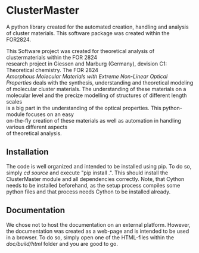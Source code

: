 # ClusterMaster

A python library created for the automated creation, handling and analysis of cluster materials. This software package was created within the FOR2824.

This Software project was created for theoretical analysis of clustermaterials within the FOR 2824     
research project in Giessen and Marburg (Germany), devision C1: Theoretical chemistry. The FOR 2824     
*Amorphous Molecular Materials with Extreme Non-Linear Optical Properties* deals with the synthesis,                 understanding and theoretical modeling of molecular cluster materials. The understanding of these                    materials on a molecular level and the precize modelling of structures of different length scales     
is a big part in the understanding of the optical properties. This python-module focuses on an easy     
on-the-fly creation of these materials as well as automation in handling various different aspects     
of theoretical analysis.    

## Installation

The code is well organized and intended to be installed using pip. To do so, simply *cd source* and execute "pip install .". This should install the ClusterMaster module and all dependencies correctly. Note, that Cython needs to be installed beforehand, as the setup process compiles some python files and that process needs Cython to be installed already.

## Documentation

We chose not to host the documentation on an external platform. However, the documentation was created as a web-page and is intended to be used in a browser. To do so, simply open one of the HTML-files within the *doc/build/html* folder and you are good to go.
